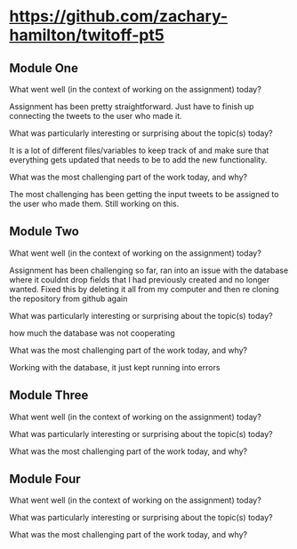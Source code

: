 # https://github.com/zachary-hamilton/twitoff-pt5

## Module One
What went well (in the context of working on the assignment) today?

  Assignment has been pretty straightforward. Just have to finish up connecting the tweets to the user who made it.

What was particularly interesting or surprising about the topic(s) today?

   It is a lot of different files/variables to keep track of and make sure that everything gets updated that needs to be to add the new   functionality.

What was the most challenging part of the work today, and why?

  The most challenging has been getting the input tweets to be assigned to the user who made them. Still working on this.
  
## Module Two
What went well (in the context of working on the assignment) today?

  Assignment has been challenging so far, ran into an issue with the database where it couldnt drop fields that I had previously created and no longer wanted. Fixed this by deleting it all from my computer and then re cloning the repository from github again

What was particularly interesting or surprising about the topic(s) today?

  how much the database was not cooperating

What was the most challenging part of the work today, and why?
  
  Working with the database, it just kept running into errors

## Module Three
What went well (in the context of working on the assignment) today?

What was particularly interesting or surprising about the topic(s) today?

What was the most challenging part of the work today, and why?

## Module Four
What went well (in the context of working on the assignment) today?

What was particularly interesting or surprising about the topic(s) today?

What was the most challenging part of the work today, and why?


